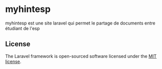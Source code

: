 <h1>myhintesp</h1>
<a></a>

<p> myhintesp est une site laravel qui permet le partage de documents entre étudiant de l'esp </p>

<h2></h2>

## License

The Laravel framework is open-sourced software licensed under the [MIT license](https://opensource.org/licenses/MIT).
